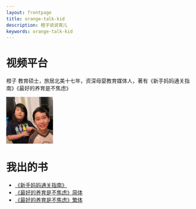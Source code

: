 ```yaml
---
layout: frontpage
title: orange-talk-kid
description: 橙子说说育儿
keywords: orange-talk-kid
---
```


视频平台
======

橙子  教育硕士，旅居北美十七年，资深母婴教育媒体人，著有《新手妈妈通关指南》《最好的养育是不焦虑》

<img src="assets/pictures/IMG_4565.JPG?raw=true" width="25%" height="25%">

我出的书
======
* [《新手妈妈通关指南》](/assets/books/新手妈妈通关指南.pdf)
* [《最好的养育是不焦虑》简体](/assets/books/最好的养育是不焦虑.pdf)
* [《最好的养育是不焦虑》繁体](/assets/books/最好的養育是不焦慮_繁.pdf)
